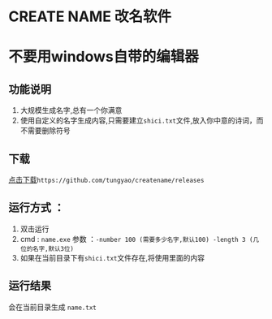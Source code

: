 # CREATE NAME 改名软件
# 不要用windows自带的编辑器
## 功能说明
1. 大规模生成名字,总有一个你满意
3. 使用自定义的名字生成内容,只需要建立`shici.txt`文件,放入你中意的诗词，而不需要删除符号
## 下载
[点击下载](https://github.com/tungyao/createname/releases)`https://github.com/tungyao/createname/releases`
## 运行方式 ：
1. 双击运行
2. cmd : `name.exe`  参数 ：`-number 100 (需要多少名字,默认100) -length 3 (几位的名字,默认3位)`
3. 如果在当前目录下有`shici.txt`文件存在,将使用里面的内容
## 运行结果
会在当前目录生成 `name.txt`
